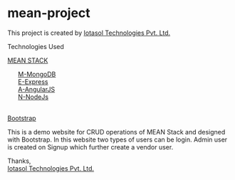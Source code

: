 # mean-project

This project is created by <a href="http://iotasol.com/" target="_blank">Iotasol Technologies Pvt. Ltd.</a>

Technologies Used

<a href="http://mean.io/#!/" target="_blank">MEAN STACK</a><br/>
	<ul style="list-style-type: none;">
		<li><a href="http://www.mongodb.org/" target="_blank">M-MongoDB</a><br/></li>
		<li><a href="http://expressjs.com/" target="_blank">E-Express</a><br/></li>
		<li><a href="https://angularjs.org/" target="_blank">A-AngularJS</a><br/></li>
		<li><a href="http://nodejs.org/" target="_blank">N-NodeJs</a><br/><br/></li>
	</ul>

<a href="http://getbootstrap.com/" target="_blank">Bootstrap</a>

This is a demo website for CRUD operations of MEAN Stack and designed with Bootstrap. In this website two types of users can be login. Admin user is created on Signup which further create a vendor user.

Thanks, <br/>
<a href="http://iotasol.com/" target="_blank">Iotasol Technologies Pvt. Ltd.</a>
